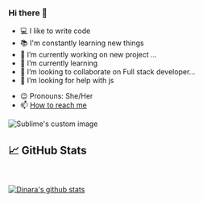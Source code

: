 ### Hi there 👋

<!--
**dinara994/dinara994** is a ✨ _special_ ✨ repository because its `README.md` (this file) appears on your GitHub profile.

Here are some ideas to get you started:
-->
- 💻 I like to write code
- 📚 I'm constantly learning new things
- 🔭 I’m currently working on new project ...
- 🌱 I’m currently learning 
- 👯 I’m looking to collaborate on  Full stack developer...
- 🤔 I’m looking for help with js
<!-- - 💬 Ask me about Java Sckript -->
- 😉 Pronouns: She/Her
- 📫 [How to reach me](di_94@mail.ru) 
<div>
  <p>
  <img src="https://i.ibb.co/t8kpXqg/develop.jpg" alt="Sublime's custom image"/>
</p>
 </div>
 
 

 ## &#x1f4c8; GitHub Stats

<br>
 
 [![Dinara's github stats](https://github-readme-stats.vercel.app/api?username=dinara994&show_icons=true&theme=cobalt)](https://github.com/dinara994?tab=repositories)
 
